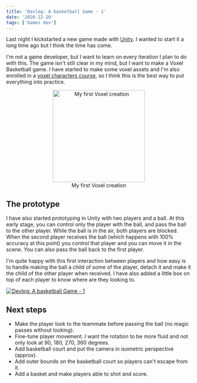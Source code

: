 ```yaml
---
title: 'Devlog: A basketball Game - 1'
date: '2020-12-20'
tags: ['Games dev']
---
```


Last night I kickstarted a new game made with [Unity](https://unity.com/). I wanted to start it a long time ago but I think the time has come. 

I'm not a game developer, but I want to learn on every iteration I plan to do with this. The game isn't still clear in my mind, but I want to make a Voxel Basketball game. I have started to make some voxel assets and I'm also enrolled in a [voxel characters course](https://www.domestika.org/es/courses/1404-introduccion-al-voxel-art-para-el-diseno-de-personajes/course), so I think this is the best way to put everything into practice.

<center><img src="../static/santa.png" width="250" alt="My first Voxel creation"/><figcaption>My first Voxel creation</figcaption></center>

## The prototype

I have also started prototyping in Unity with two players and a ball. At this early stage, you can control only the player with the ball, and pass the ball to the other player. While the ball is in the air, both players are blocked. When the second player receives the ball (which happens with 100% accuracy at this point) you control that player and you can move it in the scene. You can also pass the ball back to the first player.

I'm quite happy with this first interaction between players and how easy is to handle making the ball a child of some of the player, detach it and make it the child of the other player when received. I have also added a little box on top of each player to know where are they looking to.

[![Devlog: A basketball Game - 1](https://img.youtube.com/vi/p8cRAZXuSZw/0.jpg)](https://www.youtube.com/watch?v=p8cRAZXuSZw "Devlog: A basketball Game - 1")

## Next steps

- Make the player look to the teammate before passing the ball (no magic passes without looking).
- Fine-tune player movement. I want the rotation to be more fluid and not only look at 90, 180, 270, 360 degrees.
- Add basketball court and put the camera in isometric perspective (approx).
- Add outer bounds on the basketball court so players can't escape from it.
- Add a basket and make players able to shot and score.